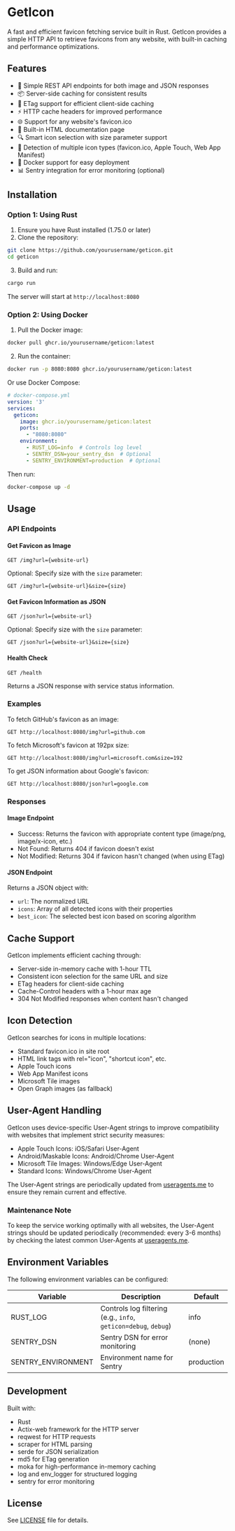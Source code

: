 # GetIcon

A fast and efficient favicon fetching service built in Rust. GetIcon provides a simple HTTP API to retrieve favicons from any website, with built-in caching and performance optimizations.

## Features

- 🚀 Simple REST API endpoints for both image and JSON responses
- 📦 Server-side caching for consistent results
- 🔄 ETag support for efficient client-side caching
- ⚡ HTTP cache headers for improved performance
- 🌐 Support for any website's favicon.ico
- 📄 Built-in HTML documentation page
- 🔍 Smart icon selection with size parameter support
- 📱 Detection of multiple icon types (favicon.ico, Apple Touch, Web App Manifest)
- 🔄 Docker support for easy deployment
- 📊 Sentry integration for error monitoring (optional)

## Installation

### Option 1: Using Rust

1. Ensure you have Rust installed (1.75.0 or later)
2. Clone the repository:
```bash
git clone https://github.com/yourusername/geticon.git
cd geticon
```
3. Build and run:
```bash
cargo run
```

The server will start at `http://localhost:8080`

### Option 2: Using Docker

1. Pull the Docker image:
```bash
docker pull ghcr.io/yourusername/geticon:latest
```

2. Run the container:
```bash
docker run -p 8080:8080 ghcr.io/yourusername/geticon:latest
```

Or use Docker Compose:

```yaml
# docker-compose.yml
version: '3'
services:
  geticon:
    image: ghcr.io/yourusername/geticon:latest
    ports:
      - "8080:8080"
    environment:
      - RUST_LOG=info  # Controls log level
      - SENTRY_DSN=your_sentry_dsn  # Optional
      - SENTRY_ENVIRONMENT=production  # Optional
```

Then run:
```bash
docker-compose up -d
```

## Usage

### API Endpoints

#### Get Favicon as Image

```
GET /img?url={website-url}
```

Optional: Specify size with the `size` parameter:
```
GET /img?url={website-url}&size={size}
```

#### Get Favicon Information as JSON

```
GET /json?url={website-url}
```

Optional: Specify size with the `size` parameter:
```
GET /json?url={website-url}&size={size}
```

#### Health Check

```
GET /health
```

Returns a JSON response with service status information.

### Examples

To fetch GitHub's favicon as an image:
```
GET http://localhost:8080/img?url=github.com
```

To fetch Microsoft's favicon at 192px size:
```
GET http://localhost:8080/img?url=microsoft.com&size=192
```

To get JSON information about Google's favicon:
```
GET http://localhost:8080/json?url=google.com
```

### Responses

#### Image Endpoint
- Success: Returns the favicon with appropriate content type (image/png, image/x-icon, etc.)
- Not Found: Returns 404 if favicon doesn't exist
- Not Modified: Returns 304 if favicon hasn't changed (when using ETag)

#### JSON Endpoint
Returns a JSON object with:
- `url`: The normalized URL
- `icons`: Array of all detected icons with their properties
- `best_icon`: The selected best icon based on scoring algorithm

## Cache Support

GetIcon implements efficient caching through:
- Server-side in-memory cache with 1-hour TTL
- Consistent icon selection for the same URL and size
- ETag headers for client-side caching
- Cache-Control headers with a 1-hour max age
- 304 Not Modified responses when content hasn't changed

## Icon Detection

GetIcon searches for icons in multiple locations:
- Standard favicon.ico in site root
- HTML link tags with rel="icon", "shortcut icon", etc.
- Apple Touch icons
- Web App Manifest icons
- Microsoft Tile images
- Open Graph images (as fallback)

## User-Agent Handling

GetIcon uses device-specific User-Agent strings to improve compatibility with websites that implement strict security measures:

- Apple Touch Icons: iOS/Safari User-Agent
- Android/Maskable Icons: Android/Chrome User-Agent
- Microsoft Tile Images: Windows/Edge User-Agent
- Standard Icons: Windows/Chrome User-Agent

The User-Agent strings are periodically updated from [useragents.me](https://www.useragents.me) to ensure they remain current and effective.

### Maintenance Note

To keep the service working optimally with all websites, the User-Agent strings should be updated periodically (recommended: every 3-6 months) by checking the latest common User-Agents at [useragents.me](https://www.useragents.me).

## Environment Variables

The following environment variables can be configured:

| Variable | Description | Default |
|----------|-------------|---------|
| RUST_LOG | Controls log filtering (e.g., `info`, `geticon=debug`, `debug`) | info |
| SENTRY_DSN | Sentry DSN for error monitoring | (none) |
| SENTRY_ENVIRONMENT | Environment name for Sentry | production |

## Development

Built with:
- Rust
- Actix-web framework for the HTTP server
- reqwest for HTTP requests
- scraper for HTML parsing
- serde for JSON serialization
- md5 for ETag generation
- moka for high-performance in-memory caching
- log and env_logger for structured logging
- sentry for error monitoring

## License

See [LICENSE](LICENSE) file for details.
